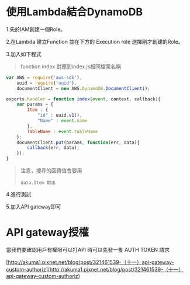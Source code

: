# 使用Lambda結合DynamoDB

1.先於IAM創建一個Role。

2.在Lambda 建立Function 並在下方的 Execution role 選擇剛才創建的Role。

3.加入如下程式

> function index 對應到index.js相同檔案名稱

```js
var AWS = require('aws-sdk'),
    uuid = require('uuid'),
    documentClient = new AWS.DynamoDB.DocumentClient(); 

exports.handler = function index(event, context, callback){
    var params = {
        Item : {
            "id" : uuid.v1(),
            "Name" : event.name
        },
        TableName : event.tableName
    };
    documentClient.put(params, function(err, data){
        callback(err, data);
    });
}
```

> 注意，搜尋的回傳值會要用
>
> ```
> data.Item 取出
> ```

4.進行測試

5.加入API gateway即可

# API gateway授權

當我們要確認用戶有權限可以打API 時可以先發一隻 AUTH TOKEN 請求

[http://akuma1.pixnet.net/blog/post/321461539-（十一）​​​​​​​api-gateway-custom-authoriz](http://akuma1.pixnet.net/blog/post/321461539-（十一）​​​​​​​api-gateway-custom-authoriz)


